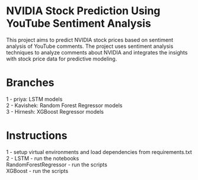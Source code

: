 # NVIDIA Stock Prediction Using YouTube Sentiment Analysis

This project aims to predict NVIDIA stock prices based on sentiment analysis of YouTube comments. The project uses sentiment analysis techniques to analyze comments about NVIDIA and integrates the insights with stock price data for predictive modeling.

# Branches 

1 - priya: LSTM models    
2 - Kavishek: Random Forest Regressor models    
3 - Hirnesh: XGBoost Regressor models        

# Instructions    
1 - setup virtual environments and load dependencies from requirements.txt        
2 - LSTM - run the notebooks        
    RandomForestRegressor - run the scripts    
    XGBoost - run the scripts    


